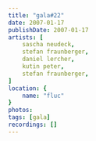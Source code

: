 ```yaml
---
title: "gala#22"
date: 2007-01-17
publishDate: 2007-01-17
artists: [
    sascha neudeck,
    stefan fraunberger,
    daniel lercher,
    kutin peter,
    stefan fraunberger,
]
location: {
    name: "fluc"
}
photos:
tags: [gala]
recordings: []
---
```

